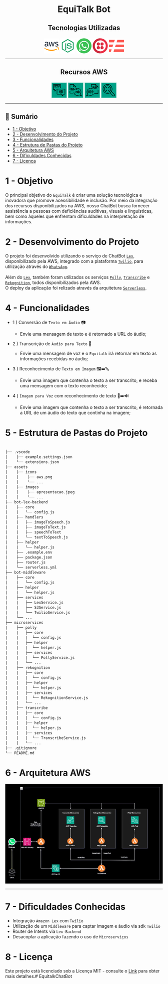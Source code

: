 <div align="center">
  <h1>EquiTalk Bot</h1>
</div>

## <p align="center"> Tecnologias Utilizadas
  <div align="center">
    <img src = "./assets/icons/aws.png" title="AWS">
    <img src = "./assets/icons/node.png" title="Node.js">
    <img src = "./assets/icons/whatsapp.png" title="WhatsApp">
    <img src = "./assets/icons/twilio.png" title="Twilio">
    <img src = "./assets/icons/serverless.png" title="Serverless">
  </div>

***
## <p align="center"> Recursos AWS  
  <div align="center">
    <img src = "./assets/icons/lex.png" title="Lex">
    <img src = "./assets/icons/polly.png" title="Polly">
    <img src = "./assets/icons/transcribe.png" title="Transcribe">
    <img src = "./assets/icons/rekognition.png" title="Rekognition"><br>
  </div>

***

<a name="ancora"></a>

## 📖 Sumário
- [1 - Objetivo](#ancora1)
- [2 - Desenvolvimento do Projeto](#ancora2)
- [3 - Funcionalidades](#ancora4)
- [4 - Estrutura de Pastas do Projeto](#ancora5)
- [5 - Arquitetura AWS](#ancora6)
- [6 - Dificuldades Conhecidas](#ancora7)
- [7 - Licença](#ancora8)

<a id="ancora1"></a>

# 1 - Objetivo

O principal objetivo do ``EquiTalk`` é criar uma solução tecnológica e inovadora que promove acessibilidade e inclusão. Por meio da integração dos recursos disponibilizados na AWS, nosso ChatBot busca fornecer assistência a pessoas com deficiências auditivas, visuais e linguísticas, bem como àqueles que enfrentam dificuldades na interpretação de informações. 
    
<a id="ancora2"></a>

# 2 - Desenvolvimento do Projeto 
O projeto foi desenvolvido utilizando o serviço de ChatBot <a href=https://aws.amazon.com/pm/lex> ``Lex``</a>, disponibilizado pela AWS, integrado com a plataforma <a href= https://www.twilio.com/docs/whatsapp> ```Twilio```</a>, para utilização através do <a href=https://www.whatsapp.com>``WhatsApp``</a>. <br>
<br>
Além do <a href= https://aws.amazon.com/pm/lex> ``Lex``</a>, também foram utilizados os serviços <a href= https://aws.amazon.com/pm/polly> ``Polly``</a>, <a href= https://aws.amazon.com/pm/transcribe> ``Transcribe``</a> e <a href= https://aws.amazon.com/rekognition> ``Rekognition``</a>, todos disponibilizados pela AWS.<br>
O deploy da aplicação foi relizado através da arquitetura <a href= https://www.serverless.com> ``Serverless``</a>.    

<a id="ancora4"></a>
# 4 - Funcionalidades

* 1 ) Conversão de ``Texto em Áudio`` 📷
  - Envie uma mensagem de texto e é retornado a URL do áudio; 

* 2 ) Transcrição de ``Áudio para Texto`` 🎤
  - Envie uma mensagem de voz e o ``Equitalk`` irá retornar em texto as informações recebidas no áudio;

* 3 ) Reconhecimento de ``Texto em Imagem`` 🖼️➡️🔤
  - Envie uma imagem que contenha o texto a ser transcrito, e receba uma mensagem com o texto reconhecido; 

* 4 ) ``Imagem para Voz`` com reconhecimento de texto 📸➡️🔊
  - Envie uma imagem que contenha o texto a ser transcrito, é retornada a URL de um áudio do texto que continha na imagem;

<a id="ancora5"></a>

# 5 - Estrutura de Pastas do Projeto

```

├── .vscode
│    ├── example.settings.json
│    └── extensions.json
├── assets
|    ├── icons
|    |    ├── aws.png
|    |    └── ...
│    ├── images
│    │    ├── apresentacao.jpeg
│    │    └── ...
├── bot-lex-backend
|    ├── core 
|    |   └── config.js
|    ├── handlers
|    |   ├── imageToSpeech.js
|    |   ├── imageToText.js
|    |   ├── speechToText
|    |   └── textToSpeech.js
|    ├── helper
|    |   └── helper.js
|    ├── .example.env
|    ├── package.json
|    ├── router.js
|    └── serverless.yml  
├── bot-middleware
|    ├── core 
|    |   └── config.js
|    ├── helper
|    |   └── helper.js
|    ├── services
|    |   ├── LexService.js
|    |   ├── S3Service.js
|    |   └── TwilioService.js 
|    └── ...
├── microservices
|    ├── polly
|    |   ├── core
|    |   |  └── config.js
|    |   ├── helper
|    |   |  └── helper.js
|    |   ├── services 
|    |   |  └── PollyService.js
|    |   └── ...
|    ├── rekognition  
|    |   ├── core
|    |   |  └── config.js
|    |   ├── helper
|    |   |  └── helper.js
|    |   ├── services 
|    |   |  └── RekognitionService.js
|    |   └── ...
|    ├── transcribe  
|    |   ├── core
|    |   |  └── config.js
|    |   ├── helper
|    |   |  └── helper.js
|    |   ├── services 
|    |   |  └── TranscribeService.js
|    |   └── ...
├── .gitignore
└── README.md

```

<a id="ancora6"></a>

# 6 - Arquitetura AWS

  <div align="center">
    <img src = "./assets/images/arquiteturaAws.jpg">
  </div>


***

<a id="ancora7"></a>

# 7 - Dificuldades Conhecidas
- Integração `Amazon Lex` com `Twilio`
- Utilização de um `Middleware` para captar imagem e áudio via sdk `Twilio`
- Router de Intents via `Lex-Backend`
- Desacoplar a aplicação fazendo o uso de `Microserviços`

<a id="ancora8"></a>

# 8 - Licença

Este projeto está licenciado sob a Licença MIT - consulte o [Link](https://mit-license.org/) para obter mais detalhes.# EquitalkChatBot
